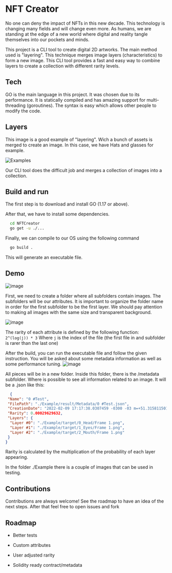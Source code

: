 
# NFT Creator

No one can deny the impact of NFTs in this new decade. This technology is changing many fields and will change even more. As humans, we are standing at the edge of a new world where digital and reality tangle themselves into our pockets and minds. 

This project is a CLI tool to create digital 2D artworks. The main method used is "layering". This technique merges image layers (characteristics) to form a new image. This CLI tool provides a fast and easy way to combine layers to create a collection with different rarity levels.


## Tech

GO is the main language in this project. It was chosen due to its performance. It is statically compiled and has amazing support for multi-threading (goroutines). 
The syntax is easy which allows other people to modify the code.


## Layers

This image is a good example of "layering". Wich a bunch of assets is merged to create an image. In this case, we have Hats and glasses for example.

![Examples](https://encrypted-tbn0.gstatic.com/images?q=tbn:ANd9GcQJtJmotqFWeRSz9MTDFPpoQKyn39C6qdPDtQ&usqp=CAU)

Our CLI tool does the difficult job and merges a collection of images into a  collection.  
## Build and run

The first step is to download and install GO (1.17 or above). 

After that, we have to install some dependencies. 

```bash
  cd NFTCreator
  go get -u ./...
```
Finally, we can compile to our OS using the following command 

```bash
  go build .
```
This will generate an executable file.
## Demo

![image](https://user-images.githubusercontent.com/57457490/153283560-f79eefd7-c166-4131-9234-6c3eb2c1bfd4.png)

First, we need to create a folder where all subfolders contain images. The subfolders will be our attributes. It is important to organize the folder name in order for the first subfolder to be the first layer. 
We should pay attention to making all images with the same size and transparent background. 

![image](https://user-images.githubusercontent.com/57457490/153283368-90d1646f-ad98-4f59-ad46-aa82c5e2281f.png)

The rarity of each attribute is defined by the following function:  
`2^(log(j)) * 3`
Where `j` is the index of the file (the first file in and subfolder is rarer than the last one)

After the build, you can run the executable file and follow the given instruction. You will be asked about some metadata information as well as some performance tuning.
![image](https://user-images.githubusercontent.com/57457490/153283866-c0acb73e-2c12-417f-abb5-e0c1a012d3cd.png)


All pieces will be in a new folder. Inside this folder, there is the /metadata subfolder. Where is possible to see all information related to an image. It will be a .json like this:

```json
  {
 "Name": "0 #Test",
 "FilePath": "./Example/result/Metadata/0 #Test.json",
 "CreationDate": "2022-02-09 17:17:38.0307459 -0300 -03 m=+51.315811501",
 "Rarity": 0.00029629632,
 "Layers": {
  "Layer #0": "./Example/target/0_Head/Frame 1.png",
  "Layer #1": "./Example/target/1_Eyes/Frame 1.png",
  "Layer #2": "./Example/target/2_Mouth/Frame 1.png"
 }
}
```

Rarity is calculated by the multiplication of the probability of each layer appearing.

In the folder ./Example there is a couple of images that can be used in testing.

## Contributions
Contributions are always welcome! See the roadmap to have an idea of the next steps. After that feel free to open issues and fork


## Roadmap

- Better tests

- Custom attributes

- User adjusted rarity

- Solidity ready contract/metadata


